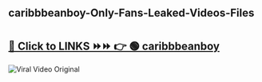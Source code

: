 
 ## caribbbeanboy-Only-Fans-Leaked-Videos-Files

# <h2><a href="https://mediaupload.pro?caribbbeanboy">🔗 Click to LINKS ⏩⏩ 👉 🟢 caribbbeanboy </a></h2>

<a href="https://mediaupload.pro?caribbbeanboy" rel="nofollow" data-target="animated-image.originalLink"><img src="https://i.ibb.co.com/xMMVF88/686577567.gif" alt="Viral Video Original" style="max-width: 100%; display: inline-block;" data-target="animated-image.originalImage"></a>